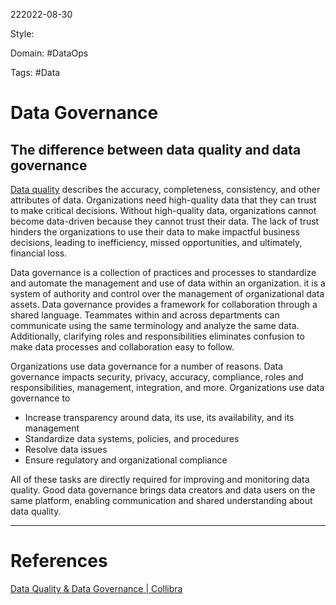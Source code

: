 222022-08-30

Style: 

Domain: #DataOps 

Tags: #Data 

# Data Governance

## The difference between data quality and data governance

[Data quality](https://www.collibra.com/us/en/blog/what-is-data-quality) describes the accuracy, completeness, consistency, and other attributes of data. Organizations need high-quality data that they can trust to make critical decisions. Without high-quality data, organizations cannot become data-driven because they cannot trust their data. The lack of trust hinders the organizations to use their data to make impactful business decisions, leading to inefficiency, missed opportunities, and ultimately, financial loss. 

Data governance is a collection of practices and processes to standardize and automate the management and use of data within an organization. it is a system of authority and control over the management of organizational data assets. Data governance provides a framework for collaboration through a shared language. Teammates within and across departments can communicate using the same terminology and analyze the same data. Additionally, clarifying roles and responsibilities eliminates confusion to make data processes and collaboration easy to follow.

Organizations use data governance for a number of reasons. Data governance impacts security, privacy, accuracy, compliance, roles and responsibilities, management, integration, and more. Organizations use data governance to

-   Increase transparency around data, its use, its availability, and its management
-   Standardize data systems, policies, and procedures
-   Resolve data issues
-   Ensure regulatory and organizational compliance

All of these tasks are directly required for improving and monitoring data quality. Good data governance brings data creators and data users on the same platform, enabling communication and shared understanding about data quality.


___
# References
[Data Quality & Data Governance | Collibra](https://www.collibra.com/us/en/blog/data-quality-vs-data-governance)